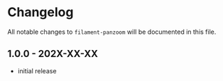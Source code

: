# Changelog

All notable changes to `filament-panzoom` will be documented in this file.

## 1.0.0 - 202X-XX-XX

- initial release
